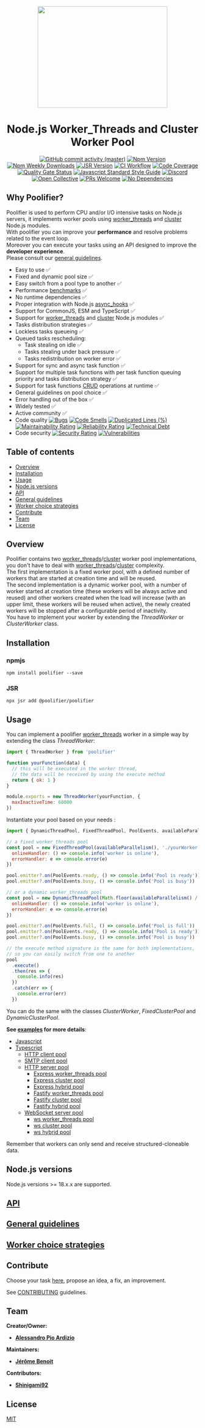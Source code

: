 <div align="center">
  <img src="./images/logo.png" width="340px" height="266px"/>
</div>

<div align="center">

# Node.js Worker_Threads and Cluster Worker Pool

</div>

<div align="center">

[![GitHub commit activity (master)](https://img.shields.io/github/commit-activity/m/poolifier/poolifier/master?color=brightgreen&logo=github)](https://github.com/poolifier/poolifier/graphs/commit-activity)
[![Npm Version](https://badgen.net/npm/v/poolifier?icon=npm)](https://www.npmjs.com/package/poolifier)
[![Npm Weekly Downloads](https://badgen.net/npm/dw/poolifier?icon=npm)](https://www.npmjs.com/package/poolifier)
[![JSR Version](https://jsr.io/badges/@poolifier/poolifier)](https://jsr.io/@poolifier/poolifier)
[![CI Workflow](https://github.com/poolifier/poolifier/actions/workflows/ci.yml/badge.svg)](https://github.com/poolifier/poolifier/actions/workflows/ci.yml)
[![Code Coverage](https://sonarcloud.io/api/project_badges/measure?project=poolifier_poolifier&metric=coverage)](https://sonarcloud.io/dashboard?id=poolifier_poolifier)
[![Quality Gate Status](https://sonarcloud.io/api/project_badges/measure?project=poolifier_poolifier&metric=alert_status)](https://sonarcloud.io/dashboard?id=poolifier_poolifier)
[![Javascript Standard Style Guide](<https://badgen.net/static/code style/standard/green>)](https://standardjs.com)
[![Discord](https://badgen.net/discord/online-members/vXxZhyb3b6?icon=discord&label=discord&color=green)](https://discord.gg/vXxZhyb3b6)
[![Open Collective](https://opencollective.com/poolifier/tiers/badge.svg)](https://opencollective.com/poolifier)
[![PRs Welcome](https://badgen.net/static/PRs/welcome/green)](https://makeapullrequest.com)
[![No Dependencies](<https://badgen.net/static/dependencies/no dependencies/green>)](<https://badgen.net/static/dependencies/no dependencies/green>)

</div>

## Why Poolifier?

Poolifier is used to perform CPU and/or I/O intensive tasks on Node.js servers, it implements worker pools using [worker_threads](https://nodejs.org/api/worker_threads.html) and [cluster](https://nodejs.org/api/cluster.html) Node.js modules.  
With poolifier you can improve your **performance** and resolve problems related to the event loop.  
Moreover you can execute your tasks using an API designed to improve the **developer experience**.  
Please consult our [general guidelines](#general-guidelines).

- Easy to use :white_check_mark:
- Fixed and dynamic pool size :white_check_mark:
- Easy switch from a pool type to another :white_check_mark:
- Performance [benchmarks](./benchmarks/README.md) :white_check_mark:
- No runtime dependencies :white_check_mark:
- Proper integration with Node.js [async_hooks](https://nodejs.org/api/async_hooks.html) :white_check_mark:
- Support for CommonJS, ESM and TypeScript :white_check_mark:
- Support for [worker_threads](https://nodejs.org/api/worker_threads.html) and [cluster](https://nodejs.org/api/cluster.html) Node.js modules :white_check_mark:
- Tasks distribution strategies :white_check_mark:
- Lockless tasks queueing :white_check_mark:
- Queued tasks rescheduling:
  - Task stealing on idle :white_check_mark:
  - Tasks stealing under back pressure :white_check_mark:
  - Tasks redistribution on worker error :white_check_mark:
- Support for sync and async task function :white_check_mark:
- Support for multiple task functions with per task function queuing priority and tasks distribution strategy :white_check_mark:
- Support for task functions [CRUD](https://en.wikipedia.org/wiki/Create,_read,_update_and_delete) operations at runtime :white_check_mark:
- General guidelines on pool choice :white_check_mark:
- Error handling out of the box :white_check_mark:
- Widely tested :white_check_mark:
- Active community :white_check_mark:
- Code quality [![Bugs](https://sonarcloud.io/api/project_badges/measure?project=poolifier_poolifier&metric=bugs)](https://sonarcloud.io/dashboard?id=poolifier_poolifier)
  [![Code Smells](https://sonarcloud.io/api/project_badges/measure?project=poolifier_poolifier&metric=code_smells)](https://sonarcloud.io/dashboard?id=poolifier_poolifier)
  [![Duplicated Lines (%)](https://sonarcloud.io/api/project_badges/measure?project=poolifier_poolifier&metric=duplicated_lines_density)](https://sonarcloud.io/dashboard?id=poolifier_poolifier)
  [![Maintainability Rating](https://sonarcloud.io/api/project_badges/measure?project=poolifier_poolifier&metric=sqale_rating)](https://sonarcloud.io/dashboard?id=poolifier_poolifier)
  [![Reliability Rating](https://sonarcloud.io/api/project_badges/measure?project=poolifier_poolifier&metric=reliability_rating)](https://sonarcloud.io/dashboard?id=poolifier_poolifier)
  [![Technical Debt](https://sonarcloud.io/api/project_badges/measure?project=poolifier_poolifier&metric=sqale_index)](https://sonarcloud.io/dashboard?id=poolifier_poolifier)
- Code security [![Security Rating](https://sonarcloud.io/api/project_badges/measure?project=poolifier_poolifier&metric=security_rating)](https://sonarcloud.io/dashboard?id=poolifier_poolifier) [![Vulnerabilities](https://sonarcloud.io/api/project_badges/measure?project=poolifier_poolifier&metric=vulnerabilities)](https://sonarcloud.io/dashboard?id=poolifier_poolifier)

## Table of contents

- [Overview](#overview)
- [Installation](#installation)
- [Usage](#usage)
- [Node.js versions](#nodejs-versions)
- [API](#api)
- [General guidelines](#general-guidelines)
- [Worker choice strategies](#worker-choice-strategies)
- [Contribute](#contribute)
- [Team](#team)
- [License](#license)

## Overview

Poolifier contains two [worker_threads](https://nodejs.org/api/worker_threads.html#class-worker)/[cluster](https://nodejs.org/api/cluster.html#cluster_class_worker) worker pool implementations, you don't have to deal with [worker_threads](https://nodejs.org/api/worker_threads.html)/[cluster](https://nodejs.org/api/cluster.html) complexity.  
The first implementation is a fixed worker pool, with a defined number of workers that are started at creation time and will be reused.  
The second implementation is a dynamic worker pool, with a number of worker started at creation time (these workers will be always active and reused) and other workers created when the load will increase (with an upper limit, these workers will be reused when active), the newly created workers will be stopped after a configurable period of inactivity.  
You have to implement your worker by extending the _ThreadWorker_ or _ClusterWorker_ class.

## Installation

### npmjs

```shell
npm install poolifier --save
```

### JSR

```shell
npx jsr add @poolifier/poolifier
```

## Usage

You can implement a poolifier [worker_threads](https://nodejs.org/api/worker_threads.html#class-worker) worker in a simple way by extending the class _ThreadWorker_:

```js
import { ThreadWorker } from 'poolifier'

function yourFunction(data) {
  // this will be executed in the worker thread,
  // the data will be received by using the execute method
  return { ok: 1 }
}

module.exports = new ThreadWorker(yourFunction, {
  maxInactiveTime: 60000
})
```

Instantiate your pool based on your needs :

```js
import { DynamicThreadPool, FixedThreadPool, PoolEvents, availableParallelism } from 'poolifier'

// a fixed worker_threads pool
const pool = new FixedThreadPool(availableParallelism(), './yourWorker.js', {
  onlineHandler: () => console.info('worker is online'),
  errorHandler: e => console.error(e)
})

pool.emitter?.on(PoolEvents.ready, () => console.info('Pool is ready'))
pool.emitter?.on(PoolEvents.busy, () => console.info('Pool is busy'))

// or a dynamic worker_threads pool
const pool = new DynamicThreadPool(Math.floor(availableParallelism() / 2), availableParallelism(), './yourWorker.js', {
  onlineHandler: () => console.info('worker is online'),
  errorHandler: e => console.error(e)
})

pool.emitter?.on(PoolEvents.full, () => console.info('Pool is full'))
pool.emitter?.on(PoolEvents.ready, () => console.info('Pool is ready'))
pool.emitter?.on(PoolEvents.busy, () => console.info('Pool is busy'))

// the execute method signature is the same for both implementations,
// so you can easily switch from one to another
pool
  .execute()
  .then(res => {
    console.info(res)
  })
  .catch(err => {
    console.error(err)
  })
```

You can do the same with the classes _ClusterWorker_, _FixedClusterPool_ and _DynamicClusterPool_.

**See [examples](./examples/) for more details**:

- [Javascript](./examples/javascript/)
- [Typescript](./examples/typescript/)
  - [HTTP client pool](./examples/typescript/http-client-pool/)
  - [SMTP client pool](./examples/typescript/smtp-client-pool/)
  - [HTTP server pool](./examples/typescript/http-server-pool/)
    - [Express worker_threads pool](./examples/typescript/http-server-pool/express-worker_threads/)
    - [Express cluster pool](./examples/typescript/http-server-pool/express-cluster/)
    - [Express hybrid pool](./examples/typescript/http-server-pool/express-hybrid/)
    - [Fastify worker_threads pool](./examples/typescript/http-server-pool/fastify-worker_threads/)
    - [Fastify cluster pool](./examples/typescript/http-server-pool/fastify-cluster/)
    - [Fastify hybrid pool](./examples/typescript/http-server-pool/fastify-hybrid/)
  - [WebSocket server pool](./examples/typescript/websocket-server-pool/)
    - [ws worker_threads pool](./examples/typescript/websocket-server-pool/ws-worker_threads/)
    - [ws cluster pool](./examples/typescript/websocket-server-pool/ws-cluster/)
    - [ws hybrid pool](./examples/typescript/websocket-server-pool/ws-hybrid/)

Remember that workers can only send and receive structured-cloneable data.

## Node.js versions

Node.js versions >= 18.x.x are supported.

## [API](./docs/api.md)

## [General guidelines](./docs/general-guidelines.md)

## [Worker choice strategies](./docs/worker-choice-strategies.md)

## Contribute

Choose your task [here](https://github.com/orgs/poolifier/projects/1), propose an idea, a fix, an improvement.

See [CONTRIBUTING](./CONTRIBUTING.md) guidelines.

## Team

**Creator/Owner:**

- [**Alessandro Pio Ardizio**](https://github.com/pioardi)

**Maintainers:**

- [**Jérôme Benoit**](https://github.com/jerome-benoit)

**Contributors:**

- [**Shinigami92**](https://github.com/Shinigami92)

## License

[MIT](./LICENSE)
